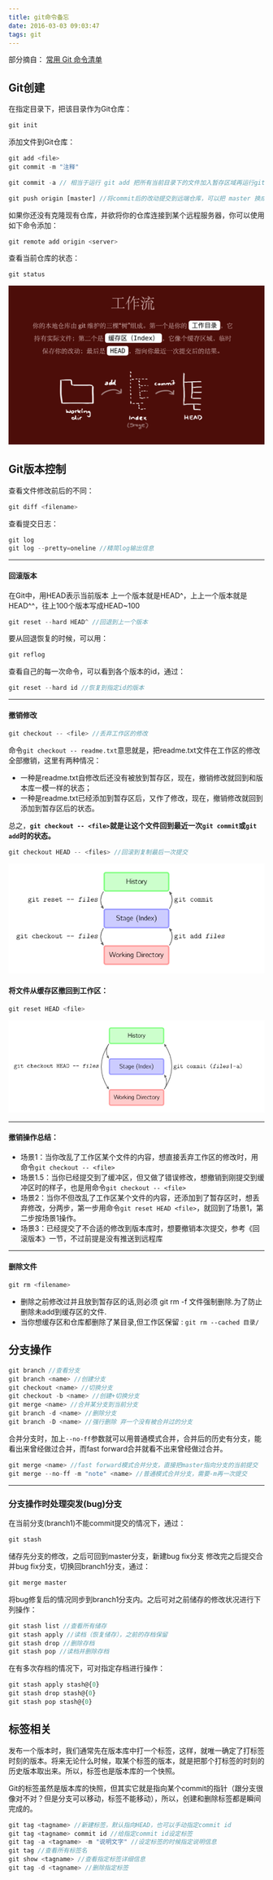 ```yaml
---
title: git命令备忘
date: 2016-03-03 09:03:47
tags: git
---
```


部分摘自：
[常用 Git 命令清单](http://www.ruanyifeng.com/blog/2015/12/git-cheat-sheet.html)

## Git创建

在指定目录下，把该目录作为Git仓库：

```js
git init
```

添加文件到Git仓库：

```js
git add <file>
git commit -m "注释"
```

```js
git commit -a // 相当于运行 git add 把所有当前目录下的文件加入暂存区域再运行git commit
```

```js
git push origin [master] //将commit后的改动提交到远端仓库，可以把 master 换成你想要推送的任何分支
```

如果你还没有克隆现有仓库，并欲将你的仓库连接到某个远程服务器，你可以使用如下命令添加：

```js
git remote add origin <server>
```

查看当前仓库的状态：

```js
git status
```

![git工作流](../../image/47C122262CA9DC0D98BE1738317B16D0.png)

## Git版本控制

查看文件修改前后的不同：

```js
git diff <filename>
```

查看提交日志：

```js
git log
git log --pretty=oneline //精简log输出信息
```

---

#### 回滚版本

在Git中，用HEAD表示当前版本
上一个版本就是HEAD^，上上一个版本就是HEAD^^，往上100个版本写成HEAD~100

```js
git reset --hard HEAD^ //回退到上一个版本
```

要从回退恢复的时候，可以用：

```js
git reflog
```

查看自己的每一次命令，可以看到各个版本的id，通过：

```js
git reset --hard id //恢复到指定id的版本
```

---

#### 撤销修改

```js
git checkout -- <file> //丢弃工作区的修改
```

命令`git checkout -- readme.txt`意思就是，把readme.txt文件在工作区的修改全部撤销，这里有两种情况：
- 一种是readme.txt自修改后还没有被放到暂存区，现在，撤销修改就回到和版本库一模一样的状态；
- 一种是readme.txt已经添加到暂存区后，又作了修改，现在，撤销修改就回到添加到暂存区后的状态。

总之，**`git checkout -- <file>`就是让这个文件回到最近一次`git commit`或`git add`时的状态。**

```js
git checkout HEAD -- <files> //回滚到复制最后一次提交
```

![git回滚](../../image/CA50C1157244EB9A635C658474EEE535.png)

#### 将文件从缓存区撤回到工作区：

```js
git reset HEAD <file>
```

![git回滚](../../image/924FCF12113FA97555744C88FAF76486.png)

----

#### 撤销操作总结：

- 场景1：当你改乱了工作区某个文件的内容，想直接丢弃工作区的修改时，用命令`git checkout -- <file>`
- 场景1.5：当你已经提交到了缓冲区，但又做了错误修改，想撤销到刚提交到缓冲区时的样子，也是用命令`git checkout -- <file>`
- 场景2：当你不但改乱了工作区某个文件的内容，还添加到了暂存区时，想丢弃修改，分两步，第一步用命令`git reset HEAD <file>`，就回到了场景1，第二步按场景1操作。
- 场景3：已经提交了不合适的修改到版本库时，想要撤销本次提交，参考《回滚版本》一节，不过前提是没有推送到远程库

----

#### 删除文件

```js
git rm <filename>
```

- 删除之前修改过并且放到暂存区的话,则必须 git rm -f 文件强制删除.为了防止删除未add到缓存区的文件.
- 当你想缓存区和仓库都删除了某目录,但工作区保留 : `git rm --cached 目录/`

## 分支操作

```js
git branch //查看分支
git branch <name> //创建分支
git checkout <name> //切换分支
git checkout -b <name> //创建+切换分支
git merge <name> //合并某分支到当前分支
git branch -d <name> //删除分支
git branch -D <name> //强行删除 弃一个没有被合并过的分支
```

合并分支时，加上`--no-ff`参数就可以用普通模式合并，合并后的历史有分支，能看出来曾经做过合并，而fast forward合并就看不出来曾经做过合并。

```js
git merge <name> //fast forward模式合并分支，直接把master指向分支的当前提交
git merge --no-ff -m "note" <name> //普通模式合并分支，需要-m再一次提交
```

---

### 分支操作时处理突发(bug)分支
在当前分支(branch1)不能commit提交的情况下，通过：

```js
git stash
```

储存先分支的修改，之后可回到master分支，新建bug fix分支
修改完之后提交合并bug fix分支，切换回branch1分支，通过：

```js
git merge master
```

将bug修复后的情况同步到branch1分支内。之后可对之前储存的修改状况进行下列操作：

```js
git stash list //查看所有储存
git stash apply //读档（恢复储存），之前的存档保留
git stash drop //删除存档
git stash pop //读档并删除存档
```

在有多次存档的情况下，可对指定存档进行操作：

```js
git stash apply stash@{0}
git stash drop stash@{0}
git stash pop stash@{0}
```

## 标签相关

发布一个版本时，我们通常先在版本库中打一个标签，这样，就唯一确定了打标签时刻的版本。将来无论什么时候，取某个标签的版本，就是把那个打标签的时刻的历史版本取出来。所以，标签也是版本库的一个快照。

Git的标签虽然是版本库的快照，但其实它就是指向某个commit的指针（跟分支很像对不对？但是分支可以移动，标签不能移动），所以，创建和删除标签都是瞬间完成的。

```js
git tag <tagname> //新建标签，默认指向HEAD，也可以手动指定commit id
git tag <tagname> commit id //给指定commit id设定标签
git tag -a <tagname> -m "说明文字" //设定标签的时候指定说明信息
git tag //查看所有标签名
git show <tagname> //查看指定标签详细信息
git tag -d <tagname> //删除指定标签
```
